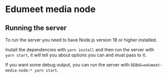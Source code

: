# Edumeet media node

## Running the server

To run the server you need to have Node.js version 18 or higher installed.

Install the dependencies with `yarn install` and then run the server with `yarn start`, it will
tell you about options you can and must pass to it.

If you want some debug output, you can run the server with `DEBUG=edumeet-media-node:* yarn start`.